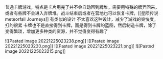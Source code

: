 普通卡牌游戏，特点是卡片用完了并不会自动回到牌堆，需要用特殊的牌弄回来，或者有些牌不会进入弃牌堆。战斗结束后或者在营地也可以恢复卡牌，[[星陨传说 meteorfall Journeys]] 有类似的设计
不太喜欢这种设计，减少了游戏的爽快度，打的很累
卡牌也不是直接得到卡牌，而是得到卡牌的蓝图，然后制造卡牌，除了变得繁琐，增加更多种类的资源，并不觉得变得有趣了


![[Pasted image 20221225023238.png]]
![[Pasted image 20221225023230.png]]
![[Pasted image 20221225023221.png]]
![[Pasted image 20221225023215.png]]